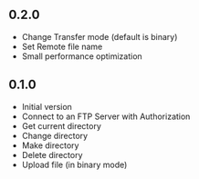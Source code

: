 ## 0.2.0

- Change Transfer mode (default is binary)
- Set Remote file name
- Small performance optimization

## 0.1.0

- Initial version
- Connect to an FTP Server with Authorization
- Get current directory
- Change directory
- Make directory
- Delete directory
- Upload file (in binary mode)
